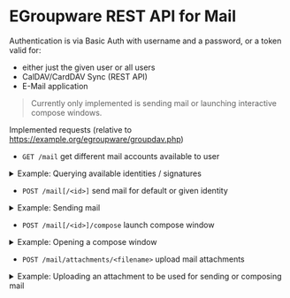 # EGroupware REST API for Mail

Authentication is via Basic Auth with username and a password, or a token valid for:
- either just the given user or all users
- CalDAV/CardDAV Sync (REST API)
- E-Mail application

> Currently only implemented is sending mail or launching interactive compose windows.

Implemented requests (relative to https://example.org/egroupware/groupdav.php)

- ```GET /mail``` get different mail accounts available to user
<details>
  <summary>Example: Querying available identities / signatures</summary>

```bash
curl -i https://example.org/egroupware/groupdav.php/mail --user <user> -H 'Accept: application/json'
HTTP/1.1 200 OK
Content-Type: application/json

{
        "responses": {
"/ralf/mail/1": "Ralf Becker boulder.egroupware.org <ralf@boulder.egroupware.org>",
"/ralf/mail/52": "Ralf Becker  <sysop@testbox.egroupware.org>",
"/ralf/mail/85": "Ralf Becker  <RalfBeckerKL@gmail.com>"
        }
}
```
</details>

- ```POST /mail[/<id>]``` send mail for default or given identity <id>
<details>
  <summary>Example: Sending mail</summary>

The content of the POST request is a JSON encoded object with following attributes
- ```to```: array of strings with (RFC882) email addresses like ```["info@egroupware.org", "Ralf Becker <rb@egroupware.org"]```
- ```cc```: array of strings with (RFC882) email addresses (optional)
- ```bcc```: array of strings with (RFC882) email addresses (optional)
- ```replyto```: string with (RFC822) email address (optional)
- ```subject```: string with subject
- ```body```: string plain text body (optional)
- ```bodyHtml```: string with html body (optional)
- ```attachments```: array of strings returned from uploaded attachments (see below) or VFS path ```["/mail/attachments/<token>", "/home/<user>/<filename>", ...]```
- ```attachmentType```: one of the following strings (optional, default "attach")
  - "attach" send as attachment
  - "link" send as sharing link
  - "share_ro" send a readonly share using the current file content (VFS only)
  - "share_rw" send as writable share (VFS and EPL only)
- ```shareExpiration```: "yyyy-mm-dd", default not accessed in 100 days (EPL only)
- ```sharePassword```: string with password required to access share, default none (EPL only)
- ```folder```: folder to store send mail, default Sent folder
- ```priority```: 1: high, 3: normal (default), 5: low

```
curl -i https://example.org/egroupware/groupdav.php/mail --user <user> \
  -X POST -H 'Content-Type: application/json' \
  --data-binary '{"to":["info@egroupware.org"],"subject":"Testmail","body":"This is a test :)\n\nRegards"}'
HTTP/1.1 200 Ok
Content-Type: application/json

{
  "status": 200,
  "message": "Mail successful sent"
}
```
If you are not authenticated you will get:
```
HTTP/1.1 401 Unauthorized
WWW-Authenticate: Basic realm="EGroupware CalDAV/CardDAV/GroupDAV server"
X-WebDAV-Status: 401 Unauthorized
```
If you use a token to authenticate, SMTP must work without password, or you need an SMTP-only account!
It's probably still not possible to save a successful sent mail to the Sent folder:
```
{
    "status": 200,
    "warning": "Mail NOT saved to Sent folder, as no user password",
    "message": "Mail successful sent"
}
```
If there is an error sending the mail you will get:
```
HTTP/1.1 500 Internal Server Error
Content-Type: application/json

{"error": 500,"message":"SMTP Server not reachable"}
```
</details>

- ```POST /mail[/<id>]/compose``` launch compose window
<details>
  <summary>Example: Opening a compose window</summary>

Parameters are identical to send mail request above, thought there are additional responses:
- compose window successful opened
```
HTTP/1.1 200 OK
Content-Type: application/json

{
    "status": 200,
    "message": "Request to open compose window sent"
}
```
- user is not online, therefore compose window can NOT be opened
```
404 Not found
Content-Type: application/json

{
    "error": 404,
    "message": "User 'ralf' (#5) is NOT online"
}
```
</details>

- ```POST /mail/attachments/<filename>``` upload mail attachments
<details>
  <summary>Example: Uploading an attachment  to be used for sending or composing mail</summary>

The content of the POST request is the attachment, a Location header in the response gives you a URL 
to use in further requests, instead of the attachment.
  
```
curl -i https://example.org/egroupware/groupdav.php/mail/attachment/<filename> --user <user> \
    --data-binary @<file> -H 'Content-Type: <content-type-of-file>'
HTTP/1.1 204 No Content
Location: https://example.org/egroupware/groupdav.php/mail/attachment/<token>
```
</details>